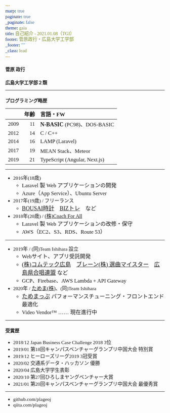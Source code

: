 ```yaml
---
marp: true
paginate: true
_paginate: false
theme: gaia
title: 自己紹介 - 2021.01.08（TGI）
footer: 菅原政行・広島大学工学部
_footer: ""
_class: lead
---
```


<style>
*{
    font-family: "Yu Gothic UI";
    font-size: 1.05em;
}

img {
    vertical-align: middle
}
</style>

# 菅原 政行
## 広島大学工学部２類

---

# プログラミング略歴

|| 年齢 | 言語・FW                      |
|:---| ---: | :---------------------------- |
|2009|   11 | **N-BASIC** (PC98)、DOS-BASIC |
|2012|   14 | C / C++                       |
|2014|   16 | LAMP (Laravel)                |
|2017|   19 | MEAN Stack、Meteor            |
|2019|   21 | TypeScript (Angular, Next.js) |

---

+ 2016年(18歳)
    + Laravel 製 Web アプリケーションの開発
    + Azure（App Service）、Ubuntu Server
+ 2017年(19歳) / フリーランス
    + [BOUSAI時計](https://play.google.com/store/apps/details?id=net.fineseed.bosai)　[BIZトレ](https://play.google.com/store/apps/details?id=jp.bmc_net.biztre)　など
+ 2018年(20歳) / [(株)Coach For All](https://coachforall.co.jp/)
    + Laravel 製 Web アプリケーションの改修・保守
    + AWS（EC2、S3、RDS、Route 53）

---

+ 2019年 / (同)Team Ishihara 設立
    + Webサイト、アプリ受託開発
    + [(株)コムテック広島](https://comtec-h.co.jp/)　[ブレーン(株) 選曲マイスター](http://www.brain-music.com/meister/main/)　[広島県合唱連盟](https://hiroshima-jca.org/) など
    + GCP、Firebase、AWS Lambda + API Gateway
+ 2020年 / [ためま(株)](https://www.tamemap.net/corporate.html)、(同)Team Ishihara
    + [ためまっぷ](https://pc.tamemap.net/personal/?locale=ja&lat=34.4094117&lng=132.71746299999998&level=2000) パフォーマンスチューニング・フロントエンド最適化
    + Video Vendor™ …… 現在進行中

---

# 受賞歴

+ 2018/12 Japan Business Case Challenge 2018 3位
+ 2019/01 第18回キャンパスベンチャーグランプリ中国大会 特別賞
+ 2019/12 ヒーローズリーグ2019 3冠受賞
+ 2020/02 交通系データ・ハッカソン 優勝
+ 2020/04 広島大学学生表彰
+ 2020/10 第27回ひろしまヤングベンチャー大賞
+ 2021/01 第20回キャンパスベンチャーグランプリ中国大会 最優秀賞

---

+ github.com/plageoj
+ qiita.com/plageoj
